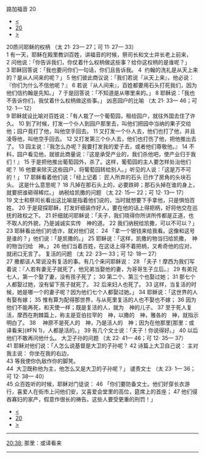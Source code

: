 ﻿





 路加福音 20




* [<](bible/LUK19.md)
* [20](bible/LUK.md)
* [>](bible/LUK21.md)



 
20质问耶稣的权柄 （太
21·
23—
27；可
11·
27—
33）  
1 有一天，耶稣在殿里教训百姓，讲福音的时候，祭司长和文士并长老上前来， 
2 问他说：「你告诉我们，你仗着什么权柄做这些事？给你这权柄的是谁呢？」 
3 耶稣回答说：「我也要问你们一句话，你们且告诉我。 
4  约翰的洗礼是从天上来的？是从人间来的呢？」 
5 他们彼此商议说：「我们若说『从天上来』，他必说：『你们为什么不信他呢？』 
6 若说『从人间来』，百姓都要用石头打死我们，因为他们信约翰是先知。」 
7 于是回答说：「不知道是从哪里来的。」 
8 耶稣说：「我也不告诉你们，我仗着什么权柄做这些事。」 凶恶园户的比喻 （太
21·
33—
46；可
12·
1—
12）  
9 耶稣就设比喻对百姓说：「有人栽了一个葡萄园，租给园户，就往外国去住了许久。 
10 到了时候，打发一个仆人到园户那里去，叫他们把园中当纳的果子交给他；园户竟打了他，叫他空手回去。 
11 又打发一个仆人去，他们也打了他，并且凌辱他，叫他空手回去。 
12 又打发第三个仆人去，他们也打伤了他，把他推出去了。 
13 园主说：『我怎么办呢？我要打发我的爱子去，或者他们尊敬他。』 
14 不料，园户看见他，就彼此商量说：『这是承受产业的，我们杀他吧，使产业归于我们！』 
15 于是把他推出葡萄园外，杀了。这样，葡萄园的主人要怎样处治他们呢？ 
16 他要来除灭这些园户，将葡萄园转给别人。」听见的人说：「这是万不可的！」 
17 耶稣看着他们说：「经上记着： 匠人所弃的石头 已作了房角的头块石头。 这是什么意思呢？ 
18 凡掉在那石头上的，必要跌碎；那石头掉在谁的身上，就要把谁砸得稀烂。」 纳税给凯撒的问题 （太
22·
15—
22；可
12·
13—
17）  
19 文士和祭司长看出这比喻是指着他们说的，当时就想要下手拿他，只是惧怕百姓。 
20 于是窥探耶稣，打发奸细装作好人，要在他的话上得把柄，好将他交在巡抚的政权之下。 
21 奸细就问耶稣说：「夫子，我们晓得你所讲所传都是正道，也不取人的外貌，乃是诚诚实实传　神的道。 
22 我们纳税给凯撒，可以不可以？」 
23 耶稣看出他们的诡诈，就对他们说： 
24 「拿一个银钱来给我看。这像和这号是谁的？」他们说：「是凯撒的。」 
25 耶稣说：「这样，凯撒的物当归给凯撒，　神的物当归给　神。」 
26 他们当着百姓，在这话上得不着把柄，又希奇他的应对，就闭口无言了。 复活的问题 （太
22·
23—
33；可
12·
18—
27）  
27 撒都该人常说没有复活的事。有几个来问耶稣说： 
28 「夫子！摩西为我们写着说：『人若有妻无子就死了，他兄弟当娶他的妻，为哥哥生子立后。』 
29 有弟兄七人，第一个娶了妻，没有孩子死了； 
30 第二个、第三个也娶过她； 
31 那七个人都娶过她，没有留下孩子就死了。 
32 后来妇人也死了。 
33 这样，当复活的时候，她是哪一个的妻子呢？因为他们七个人都娶过她。」 
34 耶稣说：「这世界的人有娶有嫁； 
35 惟有算为配得那世界，与从死里复活的人也不娶也不嫁； 
36 因为他们不能再死，和天使一样；既是复活的人，就为　神的儿子。 
37 至于死人复活，摩西在荆棘篇上，称主是亚伯拉罕的　神，以撒的　神，雅各的　神，就指示明白了。 
38 　神原不是死人的　神，乃是活人的　神；因为在他那里[那里：或译看来](#FN
1)，人都是活的。」 
39 有几个文士说：「夫子！你说得好。」 
40 以后他们不敢再问他什么。 大卫子孙的问题 （太
22·
41—
46；可
12·
35—
37）  
41 耶稣对他们说：「人怎么说基督是大卫的子孙呢？ 
42 诗篇上大卫自己说： 主对我主说： 你坐在我的右边，  
43 等我使你仇敌作你的脚凳。  
44  大卫既称他为主，他怎么又是大卫的子孙呢？」 谴责文士 （太
23·
1—
36；可
12·
38—
40）  
45 众百姓听的时候，耶稣对门徒说： 
46 「你们要防备文士。他们好穿长衣游行，喜爱人在街市上问他们安，又喜爱会堂里的高位，筵席上的首座； 
47 他们侵吞寡妇的家产，假意作很长的祷告。这些人要受更重的刑罚！」 
* [<](bible/LUK19.md)
* [20](bible/LUK.md)
* [>](bible/LUK21.md)





---


[20:38:](#V38)
那里：或译看来




---









